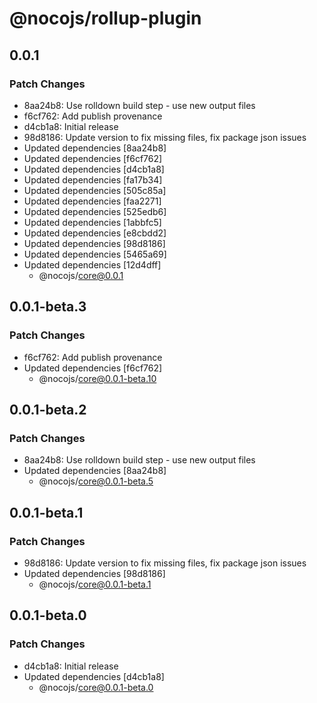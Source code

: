 # @nocojs/rollup-plugin

## 0.0.1

### Patch Changes

- 8aa24b8: Use rolldown build step - use new output files
- f6cf762: Add publish provenance
- d4cb1a8: Initial release
- 98d8186: Update version to fix missing files, fix package json issues
- Updated dependencies [8aa24b8]
- Updated dependencies [f6cf762]
- Updated dependencies [d4cb1a8]
- Updated dependencies [fa17b34]
- Updated dependencies [505c85a]
- Updated dependencies [faa2271]
- Updated dependencies [525edb6]
- Updated dependencies [1abbfc5]
- Updated dependencies [e8cbdd2]
- Updated dependencies [98d8186]
- Updated dependencies [5465a69]
- Updated dependencies [12d4dff]
  - @nocojs/core@0.0.1

## 0.0.1-beta.3

### Patch Changes

- f6cf762: Add publish provenance
- Updated dependencies [f6cf762]
  - @nocojs/core@0.0.1-beta.10

## 0.0.1-beta.2

### Patch Changes

- 8aa24b8: Use rolldown build step - use new output files
- Updated dependencies [8aa24b8]
  - @nocojs/core@0.0.1-beta.5

## 0.0.1-beta.1

### Patch Changes

- 98d8186: Update version to fix missing files, fix package json issues
- Updated dependencies [98d8186]
  - @nocojs/core@0.0.1-beta.1

## 0.0.1-beta.0

### Patch Changes

- d4cb1a8: Initial release
- Updated dependencies [d4cb1a8]
  - @nocojs/core@0.0.1-beta.0
